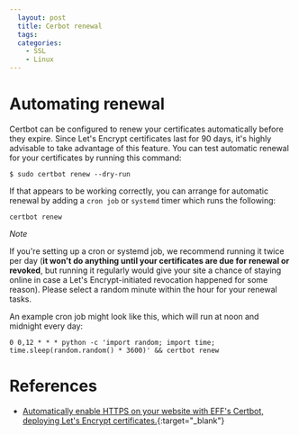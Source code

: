 ```yaml
---
  layout: post
  title: Cerbot renewal
  tags:
  categories:
    - SSL
    - Linux
---
```


# **Automating renewal**

Certbot can be configured to renew your certificates automatically before they expire. Since Let's Encrypt certificates last for 90 days, it's highly advisable to take advantage of this feature. You can test automatic renewal for your certificates by running this command:

```
$ sudo certbot renew --dry-run
```

If that appears to be working correctly, you can arrange for automatic renewal by adding a `cron job` or `systemd` timer which runs the following:

```
certbot renew
```

*Note*

If you're setting up a cron or systemd job, we recommend running it twice per
day (**it won't do anything until your certificates are due for renewal or revoked**,
but running it regularly would give your site a chance of staying online in case
a Let's Encrypt-initiated revocation happened for some reason). Please select a
random minute within the hour for your renewal tasks.

An example cron job might look like this, which will run at noon and midnight every day:

```
0 0,12 * * * python -c 'import random; import time; time.sleep(random.random() * 3600)' && certbot renew
```

# **References**
- [Automatically enable HTTPS on your website with EFF's Certbot, deploying Let's Encrypt certificates.](https://certbot.eff.org/lets-encrypt/centosrhel7-apache){:target="_blank"}
